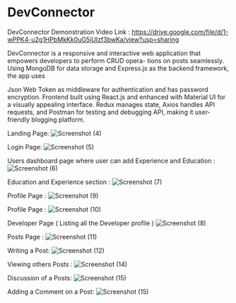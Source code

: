 # DevConnector
DevConnector Demonstration Video Link :  https://drive.google.com/file/d/1-wPPK4-u2g1HPbMkKk0uG5jUIzf3bwKa/view?usp=sharing

DevConnector is a responsive and interactive web application that empowers developers to perform CRUD opera-
tions on posts seamlessly. Using MongoDB for data storage and Express.js as the backend framework, the app uses

Json Web Token as middleware for authentication and has password encryption. Frontend built using React.js and
enhanced with Material UI for a visually appealing interface. Redux manages state, Axios handles API requests,
and Postman for testing and debugging API, making it user-friendly blogging platform.

Landing Page:
![Screenshot (4)](https://github.com/MridulDhahari/DevConnector/assets/124286703/382044b2-f379-45b8-b086-7a790c8d38b4)

Login Page: 
![Screenshot (5)](https://github.com/MridulDhahari/DevConnector/assets/124286703/cb5bb9c5-3e16-4380-885d-6a25d1945ed8)

Users dashboard page where user can add Experience and Education : 
![Screenshot (6)](https://github.com/MridulDhahari/DevConnector/assets/124286703/7223180f-ddd6-4c44-ae37-a045b5f0350b)

Education and Experience section : 
![Screenshot (7)](https://github.com/MridulDhahari/DevConnector/assets/124286703/f484b0d2-7c36-41b7-8234-941f276ce2fb)

Profile Page :
![Screenshot (9)](https://github.com/MridulDhahari/DevConnector/assets/124286703/4c142c0c-95f0-4b46-ba1c-71743baf0276)

Profile Page :
![Screenshot (10)](https://github.com/MridulDhahari/DevConnector/assets/124286703/19104f62-2b96-4884-999f-5bd26e4aa092)

Developer Page ( Listing all the Developer profile )
![Screenshot (8)](https://github.com/MridulDhahari/DevConnector/assets/124286703/a4563776-0719-4d1d-a32c-b1dc0bc4606d)

Posts Page : 
![Screenshot (11)](https://github.com/MridulDhahari/DevConnector/assets/124286703/cd7b8ef6-70e7-4a7f-bf69-81a175ca7f9b)

Writing a Post:
![Screenshot (12)](https://github.com/MridulDhahari/DevConnector/assets/124286703/4ec4ec52-6a34-4d53-9f1f-34ea5e919433)

Viewing others Posts :
![Screenshot (14)](https://github.com/MridulDhahari/DevConnector/assets/124286703/3fb5e046-420a-4b38-8dd3-b79803cbc1fc)

Discussion of a Posts:
![Screenshot (15)](https://github.com/MridulDhahari/DevConnector/assets/124286703/cf8b057a-67b7-4e28-beb7-32d63f64b340)

Adding a Comment on a Post:
![Screenshot (15)](https://github.com/MridulDhahari/DevConnector/assets/124286703/9df5bfc3-3a9a-4577-8539-adf96b86d9e1)


